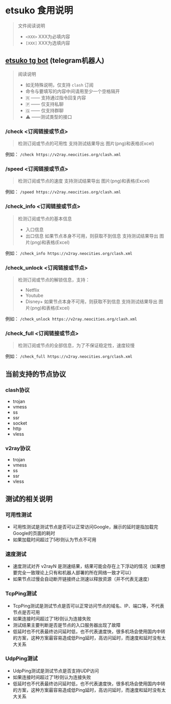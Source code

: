 # etsuko 食用说明

> 文件阅读说明
> - `<XXX>` XXX为必填内容
> - `[XXX]` XXX为选填内容

## [etsuko tg bot](https://t.me/nicoetsukobot)  (telegram机器人)
> 阅读说明
> - 如无特殊说明，仅支持 `clash` 订阅
> - 命令与要填写的内容中间请用至少一个空格隔开
> - 🇷 —— 支持通过指令回复内容
> - 🇵 —— 仅支持私聊
> - 🇬 —— 仅支持群聊
> - ⚠︎ ——测试类型的接口

### /check <订阅链接或节点>

> 检测订阅或节点的可用性
> 支持测试结果导出 图片(png)和表格(Excel)

例如：
`/check https://v2ray.neocities.org/clash.xml`

### /speed <订阅链接或节点>

> 检测订阅或节点的速度
> 支持测试结果导出 图片(png)和表格(Excel)

例如：
`/speed https://v2ray.neocities.org/clash.xml`

### /check_info <订阅链接或节点>

> 检测订阅或节点的基本信息
>   - 入口信息
>   - 出口信息
> 如果节点本身不可用，则获取不到信息
> 支持测试结果导出 图片(png)和表格(Excel)

例如：
`/check_info https://v2ray.neocities.org/clash.xml`

### /check_unlock <订阅链接或节点>

> 检测订阅或节点的解锁信息，支持：
>   - Netflix
>   - Youtube
>   - Disney+
> 如果节点本身不可用，则获取不到信息
> 支持测试结果导出 图片(png)和表格(Excel)

例如：
`/check_unlock https://v2ray.neocities.org/clash.xml`

### /check_full <订阅链接或节点>

> 检测订阅或节点的全部信息，为了不保证稳定性，速度较慢

例如：
`/check_full https://v2ray.neocities.org/clash.xml`

## 当前支持的节点协议

### clash协议

- trojan
- vmess
- ss
- ssr
- socket
- http
- vless

### v2ray协议

- trojan
- vmess
- ss
- ssr
- vless

## 测试的相关说明

### 可用性测试

- 可用性测试是测试节点是否可以正常访问Google，展示的延时是指加载完Google的页面的耗时
- 如果加载时间超过了5秒则认为节点不可用

### 速度测试

- 速度测试对齐 v2rayN 是测速结果，结果可能会存在上下浮动的情况（如果想要完全一致理论上只有和机器人部署的所在网络一致才可以）
- 如果节点过慢会自动断开链接终止测速以释放资源（并不代表无速度）

### TcpPing测试

- TcpPing测试是测试节点是否可以正常访问节点的域名、IP、端口等，不代表节点是否可用
- 如果连接时间超过了1秒则认为连接失败
- 测试结果主要判断是否是节点的入口服务器出现了故障
- 低延时也不代表最终访问延时低，也不代表速度快，很多机场会使用国内中转的方案，这种方案最容易造成低Ping延时，高访问延时，而速度和延时没有太大关系

### UdpPing测试

- UdpPing测试是测试节点是否支持UDP访问
- 如果连接时间超过了1秒则认为连接失败
- 低延时也不代表最终访问延时低，也不代表速度快，很多机场会使用国内中转的方案，这种方案最容易造成低Ping延时，高访问延时，而速度和延时没有太大关系
